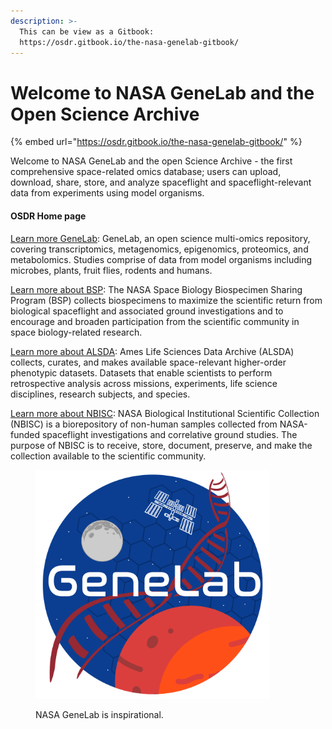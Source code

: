 ```yaml
---
description: >-
  This can be view as a Gitbook:
  https://osdr.gitbook.io/the-nasa-genelab-gitbook/
---
```


# Welcome to NASA GeneLab and the Open Science Archive

{% embed url="https://osdr.gitbook.io/the-nasa-genelab-gitbook/" %}

Welcome to NASA GeneLab and the open Science Archive - the first comprehensive space-related omics database; users can upload, download, share, store, and analyze spaceflight and spaceflight-relevant data from experiments using model organisms.



#### OSDR Home page <a href="#m5rqt1baj5ra" id="m5rqt1baj5ra"></a>

[Learn more GeneLab](https://genelab.nasa.gov/about): GeneLab, an open science multi-omics repository, covering transcriptomics, metagenomics, epigenomics, proteomics, and metabolomics. Studies comprise of data from model organisms including microbes, plants, fruit flies, rodents and humans.

[Learn more about BSP](https://science.nasa.gov/biological-physical/space-biology-biospecimen-sharing-program): The NASA Space Biology Biospecimen Sharing Program (BSP) collects biospecimens to maximize the scientific return from biological spaceflight and associated ground investigations and to encourage and broaden participation from the scientific community in space biology-related research.

[Learn more about ALSDA](https://osdr.nasa.gov/bio/about/alsda.html): Ames Life Sciences Data Archive (ALSDA) collects, curates, and makes available space-relevant higher-order phenotypic datasets. Datasets that enable scientists to perform retrospective analysis across missions, experiments, life science disciplines, research subjects, and species.

[Learn more about NBISC](https://osdr.nasa.gov/bio/about/nbisc.html): NASA Biological Institutional Scientific Collection (NBISC) is a biorepository of non-human samples collected from NASA-funded spaceflight investigations and correlative ground studies. The purpose of NBISC is to receive, store, document, preserve, and make the collection available to the scientific community.

<figure><img src=".gitbook/assets/GeneLab_2.png" alt="" width="375"><figcaption><p>NASA GeneLab is inspirational.</p></figcaption></figure>
